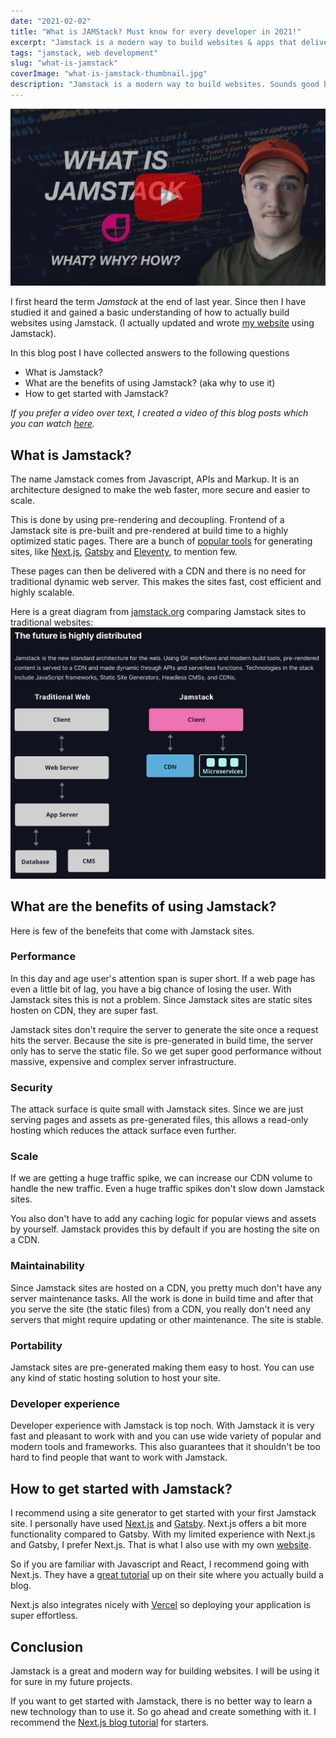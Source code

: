 ```yaml
---
date: "2021-02-02"
title: "What is JAMStack? Must know for every developer in 2021!"
excerpt: "Jamstack is a modern way to build websites & apps that delivers better performance. Sounds good but why, when and how should you use it? I will answer those questions in this post."
tags: "jamstack, web development"
slug: "what-is-jamstack"
coverImage: "what-is-jamstack-thumbnail.jpg"
description: "Jamstack is a modern way to build websites. Sounds good but why, when and how should you use it? In this post I will answer those questions."
---
```


[
![What is Jamstack - view on Youtube](./images/what-is-jamstack-thumbnail-w-playbutton.jpg)
](https://www.youtube.com/watch?v=S6Mtfsl17PQ)

I first heard the term _Jamstack_ at the end of last year. Since then I have studied it and gained a basic understanding of how to actually build websites using Jamstack. (I actually updated and wrote [my website](https://www.tuomokankaanpaa.com) using Jamstack).

In this blog post I have collected answers to the following questions

- What is Jamstack?
- What are the benefits of using Jamstack? (aka why to use it)
- How to get started with Jamstack?

_If you prefer a video over text, I created a video of this blog posts which you can watch [here](https://www.youtube.com/watch?v=S6Mtfsl17PQ)._

## What is Jamstack?

The name Jamstack comes from Javascript, APIs and Markup. It is an architecture designed to make the web faster, more secure and easier to scale.

This is done by using pre-rendering and decoupling. Frontend of a Jamstack site is pre-built and pre-rendered at build time to a highly optimized static pages. There are a bunch of [popular tools](https://jamstack.org/generators/) for generating sites, like [Next.js](https://nextjs.org/), [Gatsby](https://www.gatsbyjs.com/) and [Eleventy](https://www.11ty.dev/), to mention few.

These pages can then be delivered with a CDN and there is no need for traditional dynamic web server. This makes the sites fast, cost efficient and highly scalable.

Here is a great diagram from [jamstack.org](https://www.jamstack.org) comparing Jamstack sites to traditional websites:
![Jamstack vs traditional](./images/jamstack-vs-traditional.png)

## What are the benefits of using Jamstack?

Here is few of the benefeits that come with Jamstack sites.

### Performance

In this day and age user's attention span is super short. If a web page has even a little bit of lag, you have a big chance of losing the user. With Jamstack sites this is not a problem. Since Jamstack sites are static sites hosten on CDN, they are super fast.

Jamstack sites don't require the server to generate the site once a request hits the server. Because the site is pre-generated in build time, the server only has to serve the static file. So we get super good performance without massive, expensive and complex server infrastructure.

### Security

The attack surface is quite small with Jamstack sites. Since we are just serving pages and assets as pre-generated files, this allows a read-only hosting which reduces the attack surface even further.

### Scale

If we are getting a huge traffic spike, we can increase our CDN volume to handle the new traffic. Even a huge traffic spikes don't slow down Jamstack sites.

You also don't have to add any caching logic for popular views and assets by yourself. Jamstack provides this by default if you are hosting the site on a CDN.

### Maintainability

Since Jamstack sites are hosted on a CDN, you pretty much don't have any server maintenance tasks. All the work is done in build time and after that you serve the site (the static files) from a CDN, you really don't need any servers that might require updating or other maintenance. The site is stable.

### Portability

Jamstack sites are pre-generated making them easy to host. You can use any kind of static hosting solution to host your site.

### Developer experience

Developer experience with Jamstack is top noch. With Jamstack it is very fast and pleasant to work with and you can use wide variety of popular and modern tools and frameworks. This also guarantees that it shouldn't be too hard to find people that want to work with Jamstack.

## How to get started with Jamstack?

I recommend using a site generator to get started with your first Jamstack site. I personally have used [Next.js](https://nextjs.org/) and [Gatsby](https://www.gatsbyjs.com/). Next.js offers a bit more functionality compared to Gatsby. With my limited experience with Next.js and Gatsby, I prefer Next.js. That is what I also use with my own [website](https://www.tuomokankaanpaa.com).

So if you are familiar with Javascript and React, I recommend going with Next.js. They have a [great tutorial](https://nextjs.org/learn/basics/create-nextjs-app) up on their site where you actually build a blog.

Next.js also integrates nicely with [Vercel](https://www.vercel.com) so deploying your application is super effortless.

## Conclusion

Jamstack is a great and modern way for building websites. I will be using it for sure in my future projects.

If you want to get started with Jamstack, there is no better way to learn a new technology than to use it. So go ahead and create something with it. I recommend the [Next.js blog tutorial](https://nextjs.org/learn/basics/create-nextjs-app) for starters.
